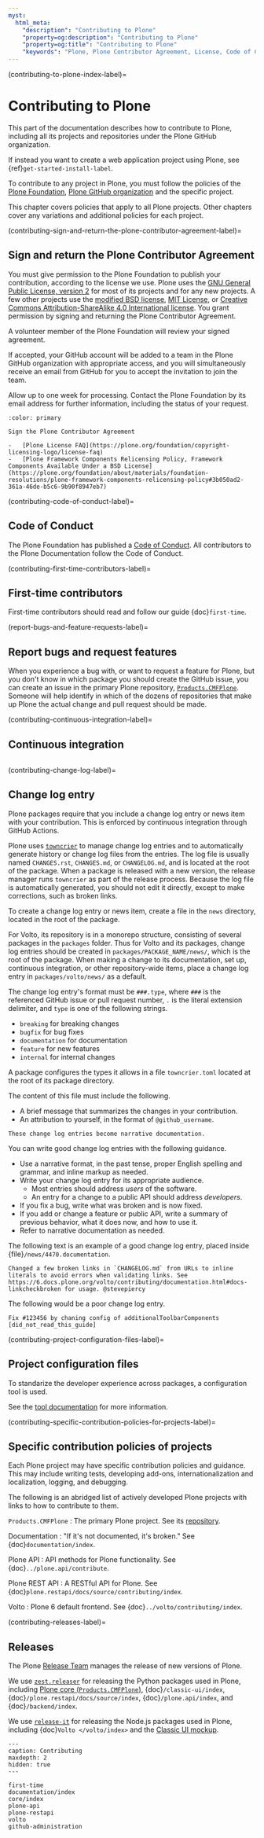 ```yaml
---
myst:
  html_meta:
    "description": "Contributing to Plone"
    "property=og:description": "Contributing to Plone"
    "property=og:title": "Contributing to Plone"
    "keywords": "Plone, Plone Contributor Agreement, License, Code of Conduct"
---
```


(contributing-to-plone-index-label)=

# Contributing to Plone

This part of the documentation describes how to contribute to Plone, including all its projects and repositories under the Plone GitHub organization.

If instead you want to create a web application project using Plone, see {ref}`get-started-install-label`.

To contribute to any project in Plone, you must follow the policies of the [Plone Foundation](https://plone.org/foundation), [Plone GitHub organization](https://github.com/plone/) and the specific project.

This chapter covers policies that apply to all Plone projects.
Other chapters cover any variations and additional policies for each project.

(contributing-sign-and-return-the-plone-contributor-agreement-label)=

## Sign and return the Plone Contributor Agreement

You must give permission to the Plone Foundation to publish your contribution, according to the license we use.
Plone uses the [GNU General Public License, version 2](https://github.com/plone/Products.CMFPlone/blob/master/LICENSE) for most of its projects and for any new projects.
A few other projects use the [modified BSD license](https://opensource.org/license/bsd-3-clause/), [MIT License](https://opensource.org/license/mit/), or [Creative Commons Attribution-ShareAlike 4.0 International license](https://creativecommons.org/licenses/by-sa/4.0/).
You grant permission by signing and returning the Plone Contributor Agreement.

A volunteer member of the Plone Foundation will review your signed agreement.

If accepted, your GitHub account will be added to a team in the Plone GitHub organization with appropriate access, and you will simultaneously receive an email from GitHub for you to accept the invitation to join the team.

Allow up to one week for processing.
Contact the Plone Foundation by its email address for further information, including the status of your request.

```{button-link} https://plone.org/foundation/contributors-agreement
:color: primary

Sign the Plone Contributor Agreement
```

```{seealso}
-   [Plone License FAQ](https://plone.org/foundation/copyright-licensing-logo/license-faq)
-   [Plone Framework Components Relicensing Policy, Framework Components Available Under a BSD License](https://plone.org/foundation/about/materials/foundation-resolutions/plone-framework-components-relicensing-policy#3b050ad2-361a-46de-b5c6-9b90f8947eb7)
```

(contributing-code-of-conduct-label)=

## Code of Conduct

The Plone Foundation has published a [Code of Conduct](https://plone.org/foundation/materials/foundation-resolutions/code-of-conduct).
All contributors to the Plone Documentation follow the Code of Conduct.


(contributing-first-time-contributors-label)=

## First-time contributors

First-time contributors should read and follow our guide {doc}`first-time`.


(report-bugs-and-feature-requests-label)=

## Report bugs and request features

When you experience a bug with, or want to request a feature for Plone, but you don't know in which package you should create the GitHub issue, you can create an issue in the primary Plone repository, [`Products.CMFPlone`](https://github.com/plone/Products.CMFPlone/).
Someone will help identify in which of the dozens of repositories that make up Plone the actual change and pull request should be made.


(contributing-continuous-integration-label)=

## Continuous integration

```{include} /_inc/_continuous-integration.md
```

(contributing-change-log-label)=

## Change log entry

Plone packages require that you include a change log entry or news item with your contribution.
This is enforced by continuous integration through GitHub Actions.

Plone uses [`towncrier`](https://github.com/collective/zestreleaser.towncrier) to manage change log entries and to automatically generate history or change log files from the entries.
The log file is usually named `CHANGES.rst`, `CHANGES.md`, or `CHANGELOG.md`, and is located at the root of the package.
When a package is released with a new version, the release manager runs `towncrier` as part of the release process.
Because the log file is automatically generated, you should not edit it directly, except to make corrections, such as broken links.

To create a change log entry or news item, create a file in the `news` directory, located in the root of the package.

For Volto, its repository is in a monorepo structure, consisting of several packages in the `packages` folder.
Thus for Volto and its packages, change log entries should be created in `packages/PACKAGE_NAME/news/`, which is the root of the package.
When making a change to its documentation, set up, continuous integration, or other repository-wide items, place a change log entry in `packages/volto/news/` as a default.

The change log entry's format must be `###.type`, where `###` is the referenced GitHub issue or pull request number, `.` is the literal extension delimiter, and `type` is one of the following strings.

- `breaking` for breaking changes
- `bugfix` for bug fixes
- `documentation` for documentation
- `feature` for new features
- `internal` for internal changes

A package configures the types it allows in a file `towncrier.toml` located at the root of its package directory.

The content of this file must include the following.

- A brief message that summarizes the changes in your contribution.
- An attribution to yourself, in the format of `@github_username`.

```{important}
These change log entries become narrative documentation.
```

You can write good change log entries with the following guidance.

- Use a narrative format, in the past tense, proper English spelling and grammar, and inline markup as needed.
- Write your change log entry for its appropriate audience.
  - Most entries should address _users_ of the software.
  - An entry for a change to a public API should address _developers_.
- If you fix a bug, write what was broken and is now fixed.
- If you add or change a feature or public API, write a summary of previous behavior, what it does now, and how to use it.
- Refer to narrative documentation as needed.

The following text is an example of a good change log entry, placed inside {file}`/news/4470.documentation`.

```text
Changed a few broken links in `CHANGELOG.md` from URLs to inline literals to avoid errors when validating links. See https://6.docs.plone.org/volto/contributing/documentation.html#docs-linkcheckbroken for usage. @stevepiercy
```

The following would be a poor change log entry.

```text
Fix #123456 by chaning config of additionalToolbarComponents [did_not_read_this_guide]
```

(contributing-project-configuration-files-label)=

## Project configuration files

To standarize the developer experience across packages, a configuration tool is used.

See the [tool documentation](https://github.com/plone/meta) for more information.

(contributing-specific-contribution-policies-for-projects-label)=

## Specific contribution policies of projects

Each Plone project may have specific contribution policies and guidance.
This may include writing tests, developing add-ons, internationalization and localization, logging, and debugging.

The following is an abridged list of actively developed Plone projects with links to how to contribute to them.

`Products.CMFPlone`
:   The primary Plone project.
    See its [repository](https://github.com/plone/Products.CMFPlone).

Documentation
:   "If it's not documented, it's broken."
    See {doc}`documentation/index`.

Plone API
:   API methods for Plone functionality.
    See {doc}`../plone.api/contribute`.

Plone REST API
:   A RESTful API for Plone.
    See {doc}`plone.restapi/docs/source/contributing/index`.

Volto
:   Plone 6 default frontend.
    See {doc}`../volto/contributing/index`.

(contributing-releases-label)=

## Releases

The Plone [Release Team](https://plone.org/community/teams/release-team) manages the release of new versions of Plone.

We use [`zest.releaser`](https://zestreleaser.readthedocs.io/en/latest/) for releasing the Python packages used in Plone, including [Plone core (`Products.CMFPlone`)](https://github.com/plone/Products.CMFPlone/), {doc}`/classic-ui/index`, {doc}`/plone.restapi/docs/source/index`, {doc}`/plone.api/index`, and {doc}`/backend/index`.

We use [`release-it`](https://github.com/release-it/release-it) for releasing the Node.js packages used in Plone, including {doc}`Volto </volto/index>` and the [Classic UI mockup](https://github.com/plone/mockup).

```{toctree}
---
caption: Contributing
maxdepth: 2
hidden: true
---

first-time
documentation/index
core/index
plone-api
plone-restapi
volto
github-administration
```
